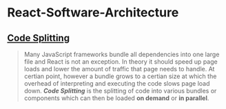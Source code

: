 # React-Software-Architecture

## [Code Splitting](https://github.com/ahmetkca/React-Software-Architecture/tree/code-splitting)
> Many JavaScript frameworks bundle all dependencies into one large file and React is not an exception. In theory it should speed up page loads and lower the amount of traffic that page needs to handle. At certian point, however a bundle grows to a certian size at which the overhead of interpreting and executing the code slows page load down. ***Code Splitting*** is the splitting of code  into various bundles or components which can then be loaded **on demand** or **in parallel**.